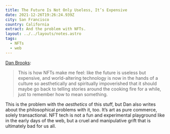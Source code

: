 ```yaml
---
title: The Future Is Not Only Useless, It’s Expensive
date: 2021-12-26T19:26:24.939Z
city: San Francisco
country: California
extract: And the problem with NFTs.
layout: ../../layouts/notes.astro
tags:
  - NFTs
  - web
---
```

[Dan Brooks](https://www.gawker.com/culture/the-future-is-useless-expensive):

> This is how NFTs make me feel: like the future is useless but expensive, and world-altering technology is now in the hands of a culture so aesthetically and spiritually impoverished that it should maybe go back to telling stories around the cooking fire for a while, just to remember how to mean something.

This is the problem with the _aesthetics_ of this stuff, but Dan also writes about the philosophical problems with it, too. It’s art as pure commerce, solely transactional. NFT tech is not a fun and experimental playground like in the early days of the web, but a cruel and manipulative grift that is ultimately bad for us all.